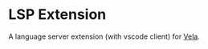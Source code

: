 # LSP Extension

A language server extension (with vscode client) for [Vela](https://github.com/go-vela).
